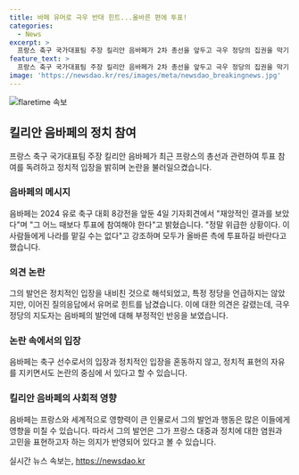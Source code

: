 ```yaml
---
title: 바페 유머로 극우 반대 힌트...올바른 편에 투표!
categories:
  - News
excerpt: >
  프랑스 축구 국가대표팀 주장 킬리안 음바페가 2차 총선을 앞두고 극우 정당의 집권을 막기 위해 투표 참여를 적극 독려하고 있다. 이에 대한 음바페의 발언이 논란을 빚었는데, 극우 정당은 축구선수나 유명인들의 투표 관련 의견을 부정적으로 평가하고 있다. 음바페는 자신의 입장을 분명히 하며, 청소년들에게 투표 의무를 강조하고, 총선 당일에도 축구 유니폼을 입고 투표하라고 촉구하며 화제를 모았다.
feature_text: >
  프랑스 축구 국가대표팀 주장 킬리안 음바페가 2차 총선을 앞두고 극우 정당의 집권을 막기 위해 투표 참여를 적극 독려하고 있다. 이에 대한 음바페의 발언이 논란을 빚었는데, 극우 정당은 축구선수나 유명인들의 투표 관련 의견을 부정적으로 평가하고 있다. 음바페는 자신의 입장을 분명히 하며, 청소년들에게 투표 의무를 강조하고, 총선 당일에도 축구 유니폼을 입고 투표하라고 촉구하며 화제를 모았다.
image: 'https://newsdao.kr/res/images/meta/newsdao_breakingnews.jpg'
---
```


<p><img src="https://newsdao.kr/res/images/meta/newsdao_breakingnews.jpg" alt="flaretime 속보" /></p>

<h2 data-ke-size="size26">킬리안 음바페의 정치 참여</h2>

<p data-ke-size="size16">프랑스 축구 국가대표팀 주장 킬리안 음바페가 최근 프랑스의 총선과 관련하여 투표 참여를 독려하고 정치적 입장을 밝히며 논란을 불러일으켰습니다.</p>

<h3>음바페의 메시지</h3>

<p data-ke-size="size16">음바페는 2024 유로 축구 대회 8강전을 앞둔 4일 기자회견에서 "재앙적인 결과를 보았다"며 "그 어느 때보다 투표에 참여해야 한다"고 밝혔습니다. "정말 위급한 상황이다. 이 사람들에게 나라를 맡길 수는 없다"고 강조하며 모두가 올바른 측에 투표하길 바란다고 했습니다.</p>

<h3>의견 논란</h3>

<p data-ke-size="size16">그의 발언은 정치적인 입장을 내비친 것으로 해석되었고, 특정 정당을 언급하지는 않았지만, 이어진 질의응답에서 유머로 힌트를 남겼습니다. 이에 대한 의견은 갈렸는데, 극우 정당의 지도자는 음바페의 발언에 대해 부정적인 반응을 보였습니다.</p>

<h3>논란 속에서의 입장</h3>

<p data-ke-size="size16">음바페는 축구 선수로서의 입장과 정치적인 입장을 혼동하지 않고, 정치적 표현의 자유를 지키면서도 논란의 중심에 서 있다고 할 수 있습니다.</p>

<h3>킬리안 음바페의 사회적 영향</h3>

<p data-ke-size="size16">음바페는 프랑스와 세계적으로 영향력이 큰 인물로서 그의 발언과 행동은 많은 이들에게 영향을 미칠 수 있습니다. 따라서 그의 발언은 그가 프랑스 대중과 정치에 대한 염원과 고민을 표현하고자 하는 의지가 반영되어 있다고 볼 수 있습니다.</p>
실시간 뉴스 속보는, <a href="https://newsdao.kr" rel="dofollow">https://newsdao.kr</a>



